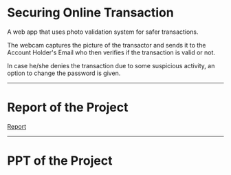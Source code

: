 # Securing Online Transaction
A web app that uses photo validation system for safer transactions.
<p>The webcam captures the picture of the transactor and sends it to the Account Holder's Email who then verifies if the transaction is valid or not.</p>
<p>In case he/she denies the transaction due to some suspicious activity, an option to change the password is given.</p>
<hr>
<h1>Report of the Project</h1>
<a href="">Report</a>
<hr>
<h1>PPT of the Project</h1>
